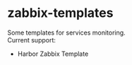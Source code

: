 # zabbix-templates

Some templates for services monitoring.  
Current support:  
* Harbor Zabbix Template

